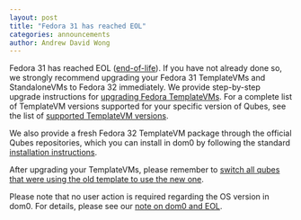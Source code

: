 ```yaml
---
layout: post
title: "Fedora 31 has reached EOL"
categories: announcements
author: Andrew David Wong
---
```


Fedora 31 has reached EOL ([end-of-life]). If you have not already done so, we strongly recommend upgrading your Fedora 31 TemplateVMs and StandaloneVMs to Fedora 32 immediately. We provide step-by-step upgrade instructions for [upgrading Fedora TemplateVMs]. For a complete list of TemplateVM versions supported for your specific version of Qubes, see the list of [supported TemplateVM versions].

We also provide a fresh Fedora 32 TemplateVM package through the official Qubes repositories, which you can install in dom0 by following the standard [installation instructions].

After upgrading your TemplateVMs, please remember to [switch all qubes that were using the old template to use the new one][switching].

Please note that no user action is required regarding the OS version in dom0. For details, please see our [note on dom0 and EOL].


[end-of-life]: https://fedoraproject.org/wiki/End_of_life
[upgrading Fedora TemplateVMs]: /doc/template/fedora/upgrade/
[supported TemplateVM versions]: /doc/supported-releases/#templates
[installation instructions]: /doc/templates/fedora/#installing
[switching]: /doc/templates/#switching
[note on dom0 and EOL]: /doc/supported-releases/#note-on-dom0-and-eol

